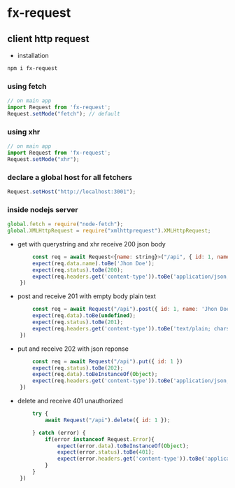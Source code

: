 # fx-request

## client http request

- installation

```bash
npm i fx-request
```

### using fetch

```js
// on main app
import Request from 'fx-request';
Request.setMode("fetch"); // default 
```

### using xhr
```js
// on main app
import Request from 'fx-request';
Request.setMode("xhr");
```

### declare a global host for all fetchers
```js
Request.setHost("http://localhost:3001");
```

### inside nodejs server

``` js
global.fetch = require("node-fetch");
global.XMLHttpRequest = require("xmlhttprequest").XMLHttpRequest;
```

- get with querystring and xhr receive 200 json body

```js
        const req = await Request<{name: string}>("/api", { id: 1, name: 'Jhon Doe' }).get()
        expect(req.data.name).toBe('Jhon Doe');
        expect(req.status).toBe(200);
        expect(req.headers.get('content-type')).toBe('application/json; charset=utf-8');
    })
```

- post and receive 201 with empty body plain text

```js
        const req = await Request("/api").post({ id: 1, name: 'Jhon Doe' })
        expect(req.data).toBe(undefined);
        expect(req.status).toBe(201);
        expect(req.headers.get('content-type')).toBe('text/plain; charset=utf-8');
    })
```

- put and receive 202 with json reponse

```js
        const req = await Request("/api").put({ id: 1 })
        expect(req.status).toBe(202);
        expect(req.data).toBeInstanceOf(Object);
        expect(req.headers.get('content-type')).toBe('application/json; charset=utf-8');
    })
```

- delete and receive 401 unauthorized

```js
        try {
            await Request("/api").delete({ id: 1 });

        } catch (error) {
            if(error instanceof Request.Error){
                expect(error.data).toBeInstanceOf(Object);
                expect(error.status).toBe(401);
                expect(error.headers.get('content-type')).toBe('application/json; charset=utf-8');
            }
        }
    })

```
